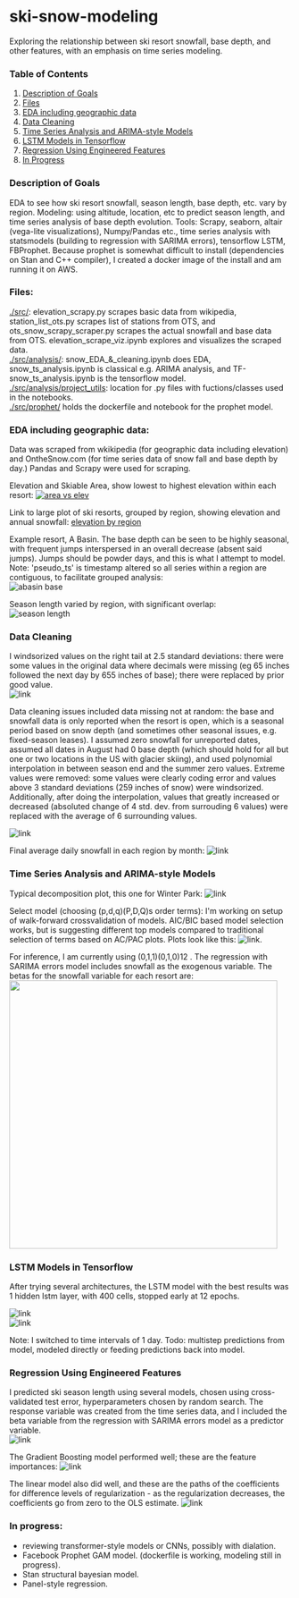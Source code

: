# ski-snow-modeling
Exploring the relationship between ski resort snowfall, base depth, and other features, with an emphasis on time series modeling. 

### Table of Contents
1. [Description of Goals](https://github.com/chrisoyer/ski-snow-modeling/#Description-of-Goals)
1. [Files](https://github.com/chrisoyer/ski-snow-modeling/#Files)
1. [EDA including geographic data](https://github.com/chrisoyer/ski-snow-modeling/#from-eda-including-geographic-data)
1. [Data Cleaning](https://github.com/chrisoyer/ski-snow-modeling/#Data-Cleaning)
1. [Time Series Analysis and ARIMA-style Models](https://github.com/chrisoyer/ski-snow-modeling/#Time-Series-Analysis-and-ARIMA-style-Models)
1. [LSTM Models in Tensorflow](https://github.com/chrisoyer/ski-snow-modeling/#LSTM-Models-in-Tensorflow)
1. [Regression Using Engineered Features](https://github.com/chrisoyer/ski-snow-modeling/#Regression-Using-Engineered-Features)
1. [In Progress](https://github.com/chrisoyer/ski-snow-modeling/#In-Progress)

### Description of Goals
EDA to see how ski resort snowfall, season length, base depth, etc. vary by region. Modeling: using altitude, location, etc to predict season length, and time series analysis of base depth evolution.
Tools: Scrapy, seaborn, altair (vega-lite visualizations), Numpy/Pandas etc., time series analysis with statsmodels (building to regression with SARIMA errors), tensorflow LSTM, FBProphet. Because prophet is somewhat difficult to install (dependencies on Stan and C++ compiler), I created a docker image of the install and am running it on AWS. 

### Files:
[./src/](./src/): elevation_scrapy.py scrapes basic data from wikipedia, station_list_ots.py scrapes list of stations from OTS, and ots_snow_scrapy_scraper.py scrapes the actual snowfall and base data from OTS. elevation_scrape_viz.ipynb explores and visualizes the scraped data.  
[./src/analysis/](./src/analysis/): snow_EDA_&_cleaning.ipynb does EDA, snow_ts_analysis.ipynb is classical e.g. ARIMA analysis, and TF-snow_ts_analysis.ipynb is the tensorflow model.  
[./src/analysis/project_utils](./src/analysis/project_utils): location for .py files with fuctions/classes used in the notebooks.  
[./src/prophet/](./src/prophet/) holds the dockerfile and notebook for the prophet model.

### EDA including geographic data:
Data was scraped from wkikipedia (for geographic data including elevation) and OntheSnow.com (for time series data of snow fall and base depth by day.) Pandas and Scrapy were used for scraping. 

Elevation and Skiable Area, show lowest to highest elevation within each resort: [![area vs elev](./resources/elevation_vs_area.png)](https://rawcdn.githack.com/chrisoyer/ski-snow-modeling/dbed27325d79cea4744d246df3ae58258a8025d4/resources/elevation_area.html "Click for interactive version")

Link to large plot of ski resorts, grouped by region, showing elevation and annual snowfall: [elevation by region](https://rawcdn.githack.com/chrisoyer/ski-snow-modeling/dbed27325d79cea4744d246df3ae58258a8025d4/resources/altitude_and_snowfall_by_region.html "Click for interactive version")

Example resort, A Basin. The base depth can be seen to be highly seasonal, with frequent jumps interspersed in an overall decrease (absent said jumps). Jumps should be powder days, and this is what I attempt to model. Note: 'pseudo_ts' is timestamp altered so all series within a region are contiguous, to facilitate grouped analysis:  
![abasin base](./resources/Abasin_viz.png)

Season length varied by region, with significant overlap:  
![season length](./resources/season_length.png)

### Data Cleaning
I windsorized values on the right tail at 2.5 standard deviations: there were some values in the original data where decimals were missing (eg 65 inches followed the next day by 655 inches of base); there were replaced by prior good value.  
![link](./resources/log_base.png)

Data cleaning issues included data missing not at random: the base and snowfall data is only reported when the resort is open, which is a seasonal period based on snow depth (and sometimes other seasonal issues, e.g. fixed-season leases). I assumed zero snowfall for unreported dates, assumed all dates in August had 0 base depth (which should hold for all but one or two locations in the US with glacier skiing), and used polynomial interpolation in between season end and the summer zero values. Extreme values were removed: some values were clearly coding error and values above 3 standard deviations (259 inches of snow) were windsorized. Additionally, after doing the interpolation, values that greatly increased or decreased (absoluted change of 4 std. dev. from surrouding 6 values) were replaced with the average of 6 surrounding values.

![link](./resources/interpolated_data.png)

Final average daily snowfall in each region by month: ![link](./resources/daily_snowfall.png)

### Time Series Analysis and ARIMA-style Models 

Typical decomposition plot, this one for Winter Park: ![link](./resources/WP_decomposition.png)

Select model (choosing (p,d,q)(P,D,Q)s order terms): I'm working on setup of walk-forward crossvalidation of models. AIC/BIC based model selection works, but is suggesting different top models compared to traditional selection of terms based on AC/PAC plots. Plots look like this:
![link](./resources/AC_PAC.png). 

For inference, I am currently using (0,1,1)(0,1,0)12 . The regression with SARIMA errors model includes snowfall as the exogenous variable. The betas for the snowfall variable for each resort are:  
<img src="./resources/snowfall_beta.png" width=480>


### LSTM Models in Tensorflow
After trying several architectures, the LSTM model with the best results was 1 hidden lstm layer, with 400 cells, stopped early at 12 epochs.  

![link](./resources/lstm_history.png)  
![link](./resources/lstm_yhat.png)

Note: I switched to time intervals of 1 day. Todo: multistep predictions from model, modeled directly or feeding predictions back into model.

### Regression Using Engineered Features
I predicted ski season length using several models, chosen using cross-validated test error, hyperparameters chosen by random search.
The response variable was created from the time series data, and I included the beta variable from the regression with SARIMA errors model as a predictor variable.  
![link](./resources/model_error.png)

The Gradient Boosting model performed well; these are the feature importances:
![link](./resources/feat_importance.png)

The linear model also did well, and these are the paths of the coefficients for difference levels of regularization - as the regularization decreases, the coefficients go from zero to the OLS estimate. 
![link](./resources/coef_paths.png)


### In progress: 
* reviewing transformer-style models or CNNs, possibly with dialation.  
* Facebook Prophet GAM model. (dockerfile is working, modeling still in progress).  
* Stan structural bayesian model.  
* Panel-style regression.   
